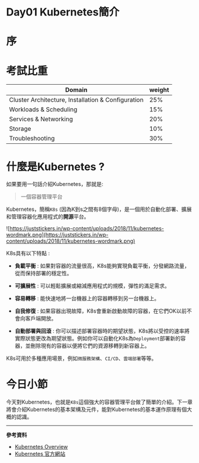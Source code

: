 # Day01 Kubernetes簡介

# 序

# 考試比重
Domain | weight
-------|--------
Cluster Architecture, Installation & Configuration |	25%
Workloads & Scheduling	|15%
Services & Networking	|20%
Storage|10%
Troubleshooting	|30%

# 什麼是Kubernetes ?
如果要用一句話介紹Kubernetes，那就是:
>一個容器管理平台

Kubernetes，簡稱`K8s` (因為K到s之間有8個字母)，是一個用於自動化部署、擴展和管理容器化應用程式的**開源**平台。

![https://juststickers.in/wp-content/uploads/2018/11/kubernetes-wordmark.png](https://juststickers.in/wp-content/uploads/2018/11/kubernetes-wordmark.png)

K8s具有以下特點 : 

   - **負載平衡** : 如果對容器的流量很高，K8s能夠實現負載平衡，分發網路流量，從而保持部署的穩定性。

   - **可擴展性** : 可以輕鬆擴展或縮減應用程式的規模，彈性的滿足需求。

   - **容易轉移** : 能快速地將一台機器上的容器轉移到另一台機器上。

   - **自我修復** : 如果容器出現故障，K8s會重新啟動故障的容器，在它們OK以前不會向客戶端開放。

   - **自動部署與回滾** : 你可以描述部署容器時的期望狀態，K8s將以受控的速率將實際狀態更改為期望狀態。例如你可以自動化K8s為`Deployment`部署新的容器，並刪除現有的容器以便將它們的資源移轉到新容器上。

K8s可用於多種應用場景，例如`微服務架構`、`CI/CD`、`雲端部署`等等。

# 今日小節
今天對Kubernetes，也就是`K8s`這個強大的容器管理平台做了簡單的介紹。下一章將會介紹Kubernetes的基本架構及元件，能對Kubernetes的基本運作原理有個大概的認識。

-----



**參考資料**
* [Kubernetes Overview](https://kubernetes.io/docs/concepts/overview/)
* [Kubernetes 官方網站](https://kubernetes.io/)




